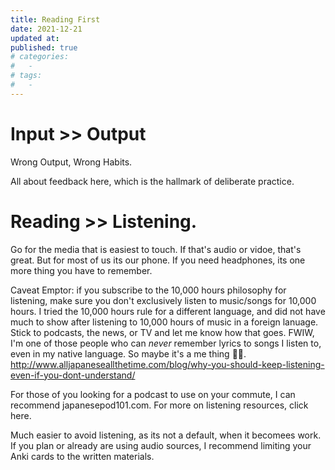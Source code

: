 ```yaml
---
title: Reading First
date: 2021-12-21
updated at: 
published: true
# categories:
#   - 
# tags:
#   - 
---
```


# Input >> Output
Wrong Output, Wrong Habits. 

All about feedback here, which is the hallmark of deliberate practice. 

# Reading >> Listening. 
Go for the media that is easiest to touch. If that's audio or vidoe, that's great. But for most of us its our phone. If you need headphones, its one more thing you have to remember. 

Caveat Emptor: if you subscribe to the 10,000 hours philosophy for listening, make sure you don't exclusively listen to music/songs for 10,000 hours. I tried the 10,000 hours rule for a different language, and did not have much to show after listening to 10,000 hours of music in a foreign lanuage. Stick to podcasts, the news, or TV and let me know how that goes. FWIW, I'm one of those people who can *never* remember lyrics to songs I listen to, even in my native language. So maybe it's a me thing 🤷‍♂️.
http://www.alljapaneseallthetime.com/blog/why-you-should-keep-listening-even-if-you-dont-understand/

For those of you looking for a podcast to use on your commute, I can recommend japanesepod101.com. For more on listening resources, click here. 

Much easier to avoid listening, as its not a default, when it becomees work. If you plan or already are using audio sources, I recommend limiting your Anki cards to the written materials. 